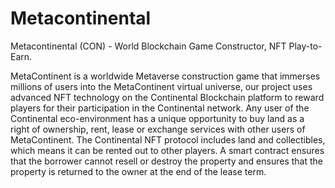 # Metacontinental
Metacontinental (CON) - World Blockchain Game Constructor, NFT Play-to-Earn.

MetaContinent is a worldwide Metaverse construction game that immerses millions of users into the MetaContinent virtual universe, 
our project uses advanced NFT technology on the Continental Blockchain platform to reward players for their participation in the Continental network.
Any user of the Continental eco-environment has a unique opportunity to buy land as a right of ownership, rent, 
lease or exchange services with other users of MetaContinent.
The Continental NFT protocol includes land and collectibles, which means it can be rented out to other players. 
A smart contract ensures that the borrower cannot resell or destroy the property and ensures that the property is returned to the owner at the end of the lease term.
